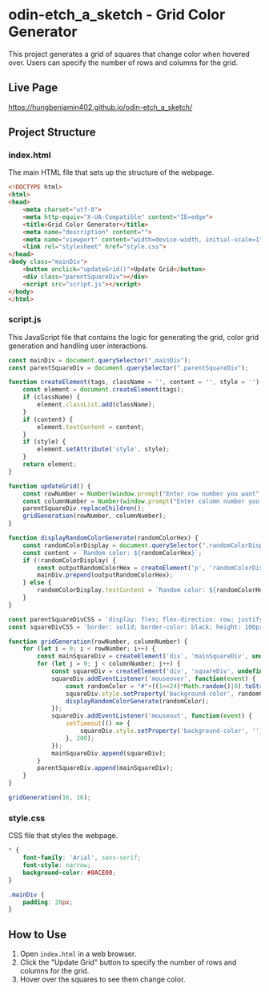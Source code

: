 # odin-etch_a_sketch - Grid Color Generator

This project generates a grid of squares that change color when hovered over. Users can specify the number of rows and columns for the grid.

## Live Page

<https://hungbenjamin402.github.io/odin-etch_a_sketch/>

## Project Structure

### index.html

The main HTML file that sets up the structure of the webpage.

```html
<!DOCTYPE html>
<html>
<head>
    <meta charset="utf-8">
    <meta http-equiv="X-UA-Compatible" content="IE=edge">
    <title>Grid Color Generator</title>
    <meta name="description" content="">
    <meta name="viewport" content="width=device-width, initial-scale=1">
    <link rel="stylesheet" href="style.css">
</head>
<body class="mainDiv">
    <button onclick="updateGrid()">Update Grid</button>
    <div class="parentSquareDiv"></div>
    <script src="script.js"></script>
</body>
</html>
```

### script.js

This JavaScript file that contains the logic for generating the grid, color grid generation and handling user interactions.

```javascript
const mainDiv = document.querySelector(".mainDiv");
const parentSquareDiv = document.querySelector(".parentSquareDiv");

function createElement(tags, className = '', content = '', style = '') {
    const element = document.createElement(tags);
    if (className) {
        element.classList.add(className);
    }
    if (content) {
        element.textContent = content;
    }
    if (style) {
        element.setAttribute('style', style);
    }
    return element;
}

function updateGrid() {
    const rowNumber = Number(window.prompt("Enter row number you want", ""));
    const columnNumber = Number(window.prompt("Enter column number you want", ""));
    parentSquareDiv.replaceChildren();
    gridGeneration(rowNumber, columnNumber);
}

function displayRandomColorGenerate(randomColorHex) {
    const randomColorDisplay = document.querySelector(".randomColorDisplayLine");
    const content = `Random color: ${randomColorHex}`;
    if (!randomColorDisplay) {
        const outputRandomColorHex = createElement('p', 'randomColorDisplayLine', content, undefined);
        mainDiv.prepend(outputRandomColorHex);
    } else {
        randomColorDisplay.textContent = `Random color: ${randomColorHex}`;
    }
}

const parentSquareDivCSS = 'display: flex; flex-direction: row; justify-content: center; padding: 0px;';
const squareDivCSS = 'border: solid; border-color: black; height: 100px; width: 100px; transition: background-color 0.15s ease;';

function gridGeneration(rowNumber, columnNumber) {
    for (let i = 0; i < rowNumber; i++) {
        const mainSquareDiv = createElement('div', 'mainSquareDiv', undefined, parentSquareDivCSS);
        for (let j = 0; j < columnNumber; j++) {
            const squareDiv = createElement('div', 'squareDiv', undefined, squareDivCSS);
            squareDiv.addEventListener('mouseover', function(event) {
                const randomColor = "#"+((1<<24)*Math.random()|0).toString(16);
                squareDiv.style.setProperty('background-color', randomColor);
                displayRandomColorGenerate(randomColor);
            });
            squareDiv.addEventListener('mouseout', function(event) {
                setTimeout(() => {
                    squareDiv.style.setProperty('background-color', '');
                }, 200);
            });
            mainSquareDiv.append(squareDiv);
        }
        parentSquareDiv.append(mainSquareDiv);
    }
}

gridGeneration(16, 16);
```

### style.css

CSS file that styles the webpage.

```css
* {
    font-family: 'Arial', sans-serif;
    font-style: narrow;
    background-color: #8ACE00;
}

.mainDiv {
    padding: 20px;
}
```

## How to Use

1. Open `index.html` in a web browser.
2. Click the "Update Grid" button to specify the number of rows and columns for the grid.
3. Hover over the squares to see them change color.
